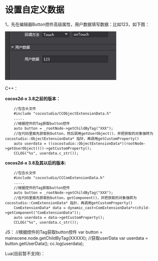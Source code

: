 # **设置自定义数据** #

1，先在编辑器Button控件高级属性，用户数据填写数据：比如123，如下图：

![image](res/image001.png)
      
C++：
   
**cocos2d-x 3.8之前的版本：**

        //包含头文件
	    #include "cocostudio/CCObjectExtensionData.h"
        .....
		//根据控件的Tag获取button控件
        auto button = _rootNode->getChildByTag("XXX");
        //在代码里面先获取到button，然后调用getUserObject()，并把获取的对象强转为cocostudio::ObjectExtensionData* 指针，再调用getCustomProperty()
        auto userdata = ((cocostudio::ObjectExtensionData*)(rootNode->getUserObject()))->getCustomProperty();
        CCLOG("%s", userdata.c_str());	

**cocos2d-x 3.8及其以后的版本:**

        //包含头文件
	    #include "cocostudio/CCComExtensionData.h"
        .....
		//根据控件的Tag获取button控件
        auto button = _rootNode->getChildByTag("XXX");
        //在代码里面先获取到button，getComponent()，并把获取的对象强转为cocostudio::ComExtensionData* 指针，再调用getCustomProperty()
        ComExtensionData* data = dynamic_cast<ComExtensionData*>(child->getComponent("ComExtensionData"));
        auto userdata = data->getCustomProperty();
        CCLOG("%s", userdata.c_str());


JS：
		//根据控件的Tag获取button控件
        var button = mainscene.node.getChildByTag(XXXXX);
        //获取userData
        var userdata = button.getUserData();
		cc.log(userdata);	

Lua(目前暂不支持)：
		


